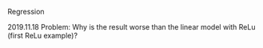 Regression


2019.11.18 Problem: Why is the result worse than the linear model with ReLu (first ReLu example)?
